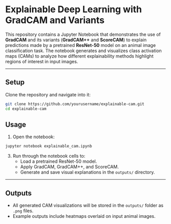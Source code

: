 # Explainable Deep Learning with GradCAM and Variants

This repository contains a Jupyter Notebook that demonstrates the use of **GradCAM** and its variants (**GradCAM++** and **ScoreCAM**) to explain predictions made by a pretrained **ResNet-50** model on an animal image classification task. The notebook generates and visualizes class activation maps (CAMs) to analyze how different explainability methods highlight regions of interest in input images.

---

## Setup

Clone the repository and navigate into it:

```bash
git clone https://github.com/yourusername/explainable-cam.git
cd explainable-cam
```

## Usage

1. Open the notebook:

```bash
jupyter notebook explainable_cam.ipynb
```

3. Run through the notebook cells to:
   - Load a pretrained ResNet-50 model.  
   - Apply GradCAM, GradCAM++, and ScoreCAM.  
   - Generate and save visual explanations in the `outputs/` directory.

---

## Outputs

- All generated CAM visualizations will be stored in the `outputs/` folder as `.png` files.  
- Example outputs include heatmaps overlaid on input animal images.

